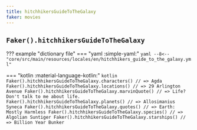 ```yaml
---
title: hitchhikersGuideToTheGalaxy
faker: movies
---
```


## `Faker().hitchhikersGuideToTheGalaxy`

??? example "dictionary file"
    === "yaml :simple-yaml:"
        ```yaml
        --8<-- "core/src/main/resources/locales/en/hitchhikers_guide_to_the_galaxy.yml"
        ```

=== "kotlin :material-language-kotlin:"
    ```kotlin
    Faker().hitchhikersGuideToTheGalaxy.characters() // => Agda
    Faker().hitchhikersGuideToTheGalaxy.locations() // => 29 Arlington Avenue
    Faker().hitchhikersGuideToTheGalaxy.marvinQuote() // => Life? Don't talk to me about life.
    Faker().hitchhikersGuideToTheGalaxy.planets() // => Allosimanius Syneca
    Faker().hitchhikersGuideToTheGalaxy.quotes() // => Earth: Mostly Harmless
    Faker().hitchhikersGuideToTheGalaxy.species() // => Algolian Suntiger
    Faker().hitchhikersGuideToTheGalaxy.starships() // => Billion Year Bunker
    ```

